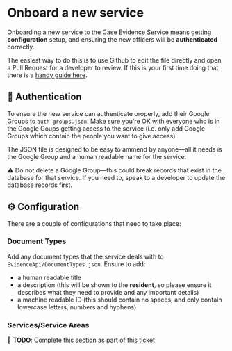 # Onboard a new service

Onboarding a new service to the Case Evidence Service means getting **configuration** setup, and ensuring the new officers will be **authenticated** correctly.

The easiest way to do this is to use Github to edit the file directly and open a Pull Request for a developer to review. If this is your first time doing that, there is a [handy guide here](https://docs.github.com/en/github/managing-files-in-a-repository/editing-files-in-your-repository).

## 🔐 Authentication

To ensure the new service can authenticate properly, add their Google Groups to `auth-groups.json`. Make sure you're OK with everyone who is in the Google Goups getting access to the service (i.e. only add Google Groups which contain the people you want to give access).

The JSON file is designed to be easy to ammend by anyone—all it needs is the Google Group and a human readable name for the service.

⚠️ Do not delete a Google Group—this could break records that exist in the database for that service. If you need to, speak to a developer to update the database records first.

## ⚙️  Configuration

There are a couple of configurations that need to take place:

### Document Types

Add any document types that the service deals with to `EvidenceApi/DocumentTypes.json`. Ensure to add:
- a human readable title
- a description (this will be shown to the **resident**, so please ensure it describes what they need to provide and any important details)
- a machine readable ID (this should contain no spaces, and only contain lowercase letters, numbers and hyphens)

### Services/Service Areas

📝 **TODO**: Complete this section as part of [this ticket](https://hackney.atlassian.net/browse/DES-25)
